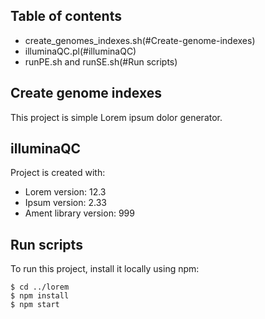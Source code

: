 ## Table of contents
* create_genomes_indexes.sh(#Create-genome-indexes)
* illuminaQC.pl(#illuminaQC)
* runPE.sh and runSE.sh(#Run scripts)

## Create genome indexes
This project is simple Lorem ipsum dolor generator.
	
## illuminaQC
Project is created with:
* Lorem version: 12.3
* Ipsum version: 2.33
* Ament library version: 999
	
## Run scripts
To run this project, install it locally using npm:

```
$ cd ../lorem
$ npm install
$ npm start
```